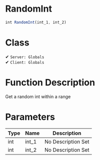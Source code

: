 # RandomInt
```js
int RandomInt(int_1, int_2)
```
# Class
✔ `Server: Globals`  
✔ `Client: Globals`  

# Function Description
Get a random int within a range
# Parameters
Type|Name|Description
--|--|--
int|int_1|No Description Set
int|int_2|No Description Set

